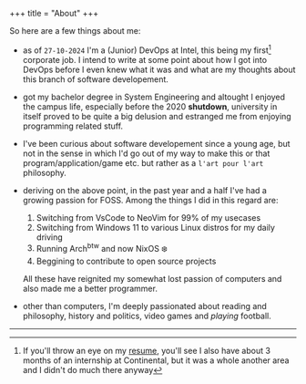 +++
title = "About"
+++

So here are a few things about me:

- as of `27-10-2024` I'm a (Junior) DevOps at Intel, this being my first[^1] corporate job. I intend to write at some
point about how I got into DevOps before I even knew what it was and what are my thoughts about this branch of software
developement.
- got my bachelor degree in System Engineering and altought I enjoyed the campus life, especially before the 2020
**shutdown**, university in itself proved to be quite a big delusion and estranged me from enjoying programming related stuff.
- I've been curious about software developement since a young age, but not in the sense in which I'd go out of my way
to make this or that program/application/game etc. but rather as a `l'art pour l'art` philosophy.
- deriving on the above point, in the past year and a half I've had a growing passion for FOSS. Among the things I did
in this regard are:
    1. Switching from VsCode to NeoVim for 99% of my usecases
    2. Switching from Windows 11 to various Linux distros for my daily driving
    3. Running Arch<sup>btw</sup> and now NixOS ❄️
    4. Beggining to contribute to open source projects

    All these have reignited my somewhat lost passion of computers and also made me a better programmer.

- other than computers, I'm deeply passionated about reading and philosophy, history and politics, video games and *playing*
football.

---

[^1]: If you'll throw an eye on my [resume](/my-cv.pdf), you'll see I also have about 3 months of an internship at Continental, but it was a whole another area and I didn't do much there anyway
